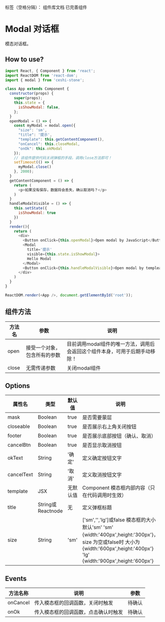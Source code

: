 标签（空格分隔）： 组件库文档 已完善组件


# Modal 对话框
模态对话框。


## How to use?
```javascript
import React, { Component } from 'react';
import ReactDOM from 'react-dom';
import { modal } from 'ceshi-stone';

class App extends Component {
  constructor(props) {
    super(props);
    this.state = {
      isShowModal: false,
    };
  }
  openModal = () => {
    const myModal = modal.open({
      "size": 'sm',
      "title": '提示',
      "template": this.getContentComponent(),
      "onCancel": this.closeModal,
      "onOk": this.okModal
    });
    // 该组件提供代码关闭弹框的手段，调用close方法即可！
    setTimeout(() => {
      myModal.close()
    }, 2000);
  }
  getContentComponent = () => {
    return (
      <p>如果没有保存，数据将会丢失，确认取消吗？</p>
    )
  }
  handleModalVisible = () => {
    this.setState({
      isShowModal: true
    })
  }
  render(){
    return (
      <div>
        <Button onClick={this.openModal}>Open modal by JavaScript</Button>
        <Modal
          title='提示'
          visible={this.state.isShowModal}>
          Hello Modal
        </Modal>
        <Button onClick={this.handleModalVisible}>Open modal by templeate</Button>
      </div>
    )
  }
}

ReactDOM.render(<App />, document.getElementById('root'));

```

## 组件方法

方法名   |    参数     |     说明
----    |  ----    | ----    |
open | 接受一个对象，包含所有的参数 | 目前调用modal组件的唯一方法，调用后会返回这个组件本身，可用于后期手动移除！
close | 无需传递参数 | 关闭modal组件


## Options

属性名   |    类型   |     默认值     |     说明
----    | ----    | ----    | ----    |
mask  | Boolean  | true |  是否需要蒙层
closeable  | Boolean  | true  |  是否展示右上角关闭按钮
footer | Boolean | true | 是否展示底部按钮（确认、取消）
cancelBtn | Boolean | true | 是否显示取消按钮
okText | String | '确定' | 定义确定按钮文字
cancelText | String | '取消' | 定义取消按钮文字
template | JSX | 无默认值 | Component 模态框内部内容（只在代码调用时生效）
title | String或Reactnode | 无 | 定义弹框标题
size | String | 'sm' | ['sm','','lg']或false  模态框的大小 默认'sm'  'sm' {width:'400px',height:'300px'}， size 为空或false时 大小为{width:'600px',height:'400px'}  'lg' {width:'900px',height:'600px'}

## Events
方法名称   |    说明    |    参数    |
----    | ----      | ----        |
onCancel	 | 传入模态框的回调函数，关闭时触发 | 待确认
onOk	 | 传入模态框的回调函数，点击确认时触发 | 待确认
